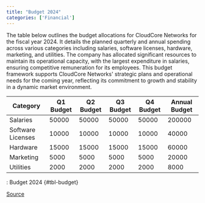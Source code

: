 ```yaml
---
title: "Budget 2024"
categories: ['Financial']
---
```


The table below outlines the budget allocations for CloudCore Networks for the
fiscal year 2024. It details the planned quarterly and annual spending across
various categories including salaries, software licenses, hardware, marketing,
and utilities. The company has allocated significant resources to maintain its
operational capacity, with the largest expenditure in salaries, ensuring
competitive remuneration for its employees. This budget framework supports
CloudCore Networks' strategic plans and operational needs for the coming year,
reflecting its commitment to growth and stability in a dynamic market
environment.


| Category          | Q1 Budget | Q2 Budget | Q3 Budget | Q4 Budget | Annual Budget |
|-------------------|-----------|-----------|-----------|-----------|---------------|
| Salaries          | 50000     | 50000     | 50000     | 50000     | 200000        |
| Software Licenses | 10000     | 10000     | 10000     | 10000     | 40000         |
| Hardware          | 15000     | 15000     | 15000     | 15000     | 60000         |
| Marketing         | 5000      | 5000      | 5000      | 5000      | 20000         |
| Utilities         | 2000      | 2000      | 2000      | 2000      | 8000          |

: Budget 2024 {#tbl-budget}

[Source](../../data/Budget_2024.csv)